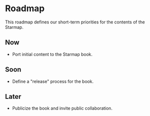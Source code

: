 # Roadmap

This roadmap defines our short-term priorities for the contents of the Starmap.

## Now

- Port initial content to the Starmap book.

## Soon

- Define a "release" process for the book.

## Later

- Publicize the book and invite public collaboration.